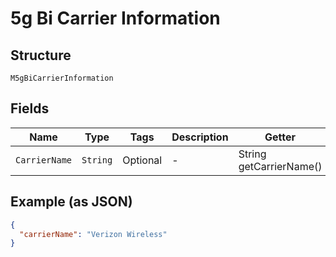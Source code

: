 
# 5g Bi Carrier Information

## Structure

`M5gBiCarrierInformation`

## Fields

| Name | Type | Tags | Description | Getter | Setter |
|  --- | --- | --- | --- | --- | --- |
| `CarrierName` | `String` | Optional | - | String getCarrierName() | setCarrierName(String carrierName) |

## Example (as JSON)

```json
{
  "carrierName": "Verizon Wireless"
}
```

